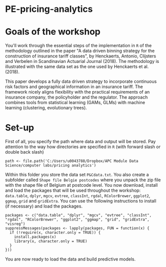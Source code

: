 # PE-pricing-analytics

# Goals of the workshop

You'll work through the essential steps of the implementation in `R` of the methodology outlined in the paper "A data driven binning strategy for the construction
of insurance tariff classes", by Henckaerts, Antonio, Clijsters and Verbelen in Scandinavian Actuarial Journal (2018). The methodology is illustrated with the same data set as the one used by Henckaerts et al. (2018).

This paper develops a fully data driven strategy to incorporate continuous risk
factors and geographical information in an insurance tariff. The framework
nicely aligns flexibility with the practical requirements of an
insurance company, the policyholder and the regulator. The approach combines tools from statistical learning (GAMs, GLMs) with machine learning (clustering, evolutionary trees).

# Set-up

First of all, you specify the path where data and output will be stored. Pay attention to the way how directories are specified in `R` (with forward slash or double back slash)
```{r}
path <- file.path('C:/Users/u0043788/Dropbox/APC Module Data Science/computer labs/pricing analytics')
```
Within this folder you store the data set `P&Cdata.txt`. You also create a subfolder called `Shape file Belgie postcodes` where you unpack the zip file with the shape file of Belgium at postcode level. 
You now download, install and load the packages that will be used throughout the workshop: `data.table`, `dplyr`, `mgcv`, `evtree`, `classInt`, `rgdal`, `RColorBrewer`, `ggplot2`, `ggmap`, `grid` and `gridExtra`. You can use the following instructions to install (if necessary) and load the packages. 

```{r, eval=TRUE}
packages <- c("data.table", "dplyr", "mgcv", "evtree", "classInt", "rgdal", "RColorBrewer", "ggplot2", "ggmap", "grid", "gridExtra", "visreg")
suppressMessages(packages <- lapply(packages, FUN = function(x) {
  if (!require(x, character.only = TRUE)) {
    install.packages(x)
    library(x, character.only = TRUE)
  }
}))
```

You are now ready to load the data and build predictive models. 
